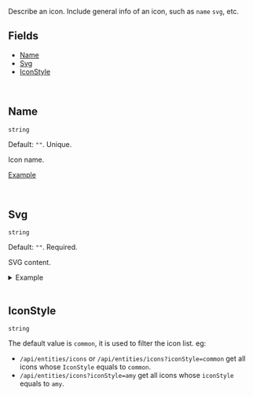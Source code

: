 Describe an icon. Include general info of an icon, such as `name` `svg`, etc.

## Fields
- [Name](#Name)
- [Svg](#Svg)
- [IconStyle](#IconStyle)

<br>

## Name

`string`

Default: `""`. Unique.

Icon name.

[Example](#example)

<br>

## Svg

`string`

Default: `""`. Required.

SVG content.

<details>
<summary id="example">Example</summary>

Below is a svg icon.

Configurations of the icon are:
- `name`: `svg`
- `svg`: `<svg viewBox="0 0 24 24"><circle cx="12" cy="12" r="8"></circle></svg>`

</details>

<br/>

## IconStyle
`string`

The default value is `common`, it is used to filter the icon list. eg:
- `/api/entities/icons` or `/api/entities/icons?iconStyle=common` get all icons whose `IconStyle` equals to `common`.
- `/api/entities/icons?iconStyle=amy` get all icons whose `iconStyle` equals to `amy`.